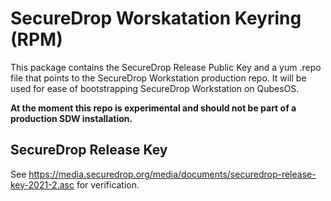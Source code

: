 # SecureDrop Worskatation Keyring (RPM)

This package contains the SecureDrop Release Public Key and a yum .repo file that points to the SecureDrop Workstation production repo.
It will be used for ease of bootstrapping SecureDrop Workstation on QubesOS.

**At the moment this repo is experimental and should not be part of a production SDW installation.**

## SecureDrop Release Key
See https://media.securedrop.org/media/documents/securedrop-release-key-2021-2.asc for verification.
